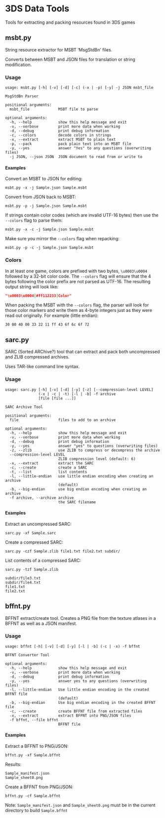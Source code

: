 # 3DS Data Tools
Tools for extracting and packing resources found in 3DS games


## msbt.py
String resource extractor for MSBT 'MsgStdBn' files.

Converts between MSBT and JSON files for translation or string modification.

### Usage

```
usage: msbt.py [-h] [-v] [-d] [-c] (-x | -p) [-y] -j JSON msbt_file

MsgStdBn Parser

positional arguments:
  msbt_file             MSBT file to parse

optional arguments:
  -h, --help            show this help message and exit
  -v, --verbose         print more data when working
  -d, --debug           print debug information
  -c, --colors          decode colors in strings
  -x, --extract         extract MSBT to plain text
  -p, --pack            pack plain text into an MSBT file
  -y, --yes             answer "Yes" to any questions (overwriting files)
  -j JSON, --json JSON  JSON document to read from or write to
```

#### Examples

Convert an MSBT to JSON for editing:

```
msbt.py -x -j Sample.json Sample.msbt
```

Convert from JSON back to MSBT:

```
msbt.py -p -j Sample.json Sample.msbt
```

If strings contain color codes (which are invalid UTF-16 bytes) then use the `--colors` flag to parse them:

```
msbt.py -x -c -j Sample.json Sample.msbt
```

Make sure you mirror the `--colors` flag when repacking:

```
msbt.py -p -c -j Sample.json Sample.msbt
```


### Colors

In at least one game, colors are prefixed with two bytes, `\u0003\u0004` followed by a 32-bit color code.  The `--colors` flag will ensure that the 4 bytes following the color prefix are not parsed as UTF-16.  The resulting output string will look like:

```json
"\u0003\u0004[#ff112233]Color"
```

When packing the MSBT with the `--colors` flag, the parser will look for those color markers and write them as 4-byte integers just as they were read out originally.  For example (little endian):

```
30 00 40 00 33 22 11 ff 43 6f 6c 6f 72
```

## sarc.py
SARC (Sorted ARChive?) tool that can extract and pack both uncompressed and ZLIB compressed archives.

Uses TAR-like command line syntax.

### Usage

```
usage: sarc.py [-h] [-v] [-d] [-y] [-z] [--compression-level LEVEL]
               (-x | -c | -t) [-l | -b] -f archive
               [file [file ...]]

SARC Archive Tool

positional arguments:
  file                  files to add to an archive

optional arguments:
  -h, --help            show this help message and exit
  -v, --verbose         print more data when working
  -d, --debug           print debug information
  -y, --yes             answer "yes" to questions (overwriting files)
  -z, --zlib            use ZLIB to compress or decompress the archive
  --compression-level LEVEL
                        ZLIB compression level (default: 6)
  -x, --extract         extract the SARC
  -c, --create          create a SARC
  -t, --list            list contents
  -l, --little-endian   use little endian encoding when creating an archive
                        (default)
  -b, --big-endian      use big endian encoding when creating an archive
  -f archive, --archive archive
                        the SARC filename
```

#### Examples

Extract an uncompressed SARC:

```
sarc.py -xf Sample.sarc
```

Create a compressed SARC:

```
sarc.py -czf Sample.zlib file1.txt file2.txt subdir/
```

List contents of a compressed SARC:

```
sarc.py -tzf Sample.zlib
```
```
subdir/file3.txt
subdir/file4.txt
file1.txt
file2.txt
```

## bffnt.py

BFFNT extract/create tool.  Creates a PNG file from the texture atlases in a BFFNT as well as a JSON manifest.

### Usage

```
usage: bffnt [-h] [-v] [-d] [-y] [-l | -b] (-c | -x) -f bffnt

BFFNT Converter Tool

optional arguments:
  -h, --help            show this help message and exit
  -v, --verbose         print more data when working
  -d, --debug           print debug information
  -y, --yes             answer yes to any questions (overwriting files)
  -l, --little-endian   Use little endian encoding in the created BFFNT file
                        (default)
  -b, --big-endian      Use big endian encoding in the created BFFNT file
  -c, --create          create BFFNT file from extracted files
  -x, --extract         extract BFFNT into PNG/JSON files
  -f bffnt, --file bffnt
                        BFFNT file
```

#### Examples

Extract a BFFNT to PNG/JSON:

```
bffnt.py -xf Sample.bffnt
```

Results:

```
Sample_manifest.json
Sample_sheet0.png
```

Create a BFFNT from PNG/JSON:

```
bffnt.py -cf Sample.bffnt
```

Note: `Sample_manifest.json` and `Sample_sheet0.png` must be in the current directory to build `Sample.bffnt`
